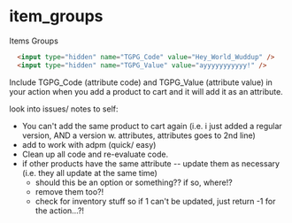 # item_groups
Items Groups

```html
  <input type="hidden" name="TGPG_Code" value="Hey_World_Wuddup" />
  <input type="hidden" name="TGPG_Value" value="ayyyyyyyyyyy!" />
```

Include TGPG_Code (attribute code) and TGPG_Value (attribute value) in your action when you add a product to cart and it will add it as an attribute.

look into issues/ notes to self:
- You can't add the same product to cart again (i.e. i just added a regular version, AND a version w. attributes, attributes goes to 2nd line)
- add to work with adpm (quick/ easy)
- Clean up all code and re-evaluate code.
- if other products have the same attribute -- update them as necessary (i.e. they all update at the same time)
  - should this be an option or something?? if so, where!?
  - remove them too?!
  - check for inventory stuff so if 1 can't be updated, just return -1 for the action...?!
